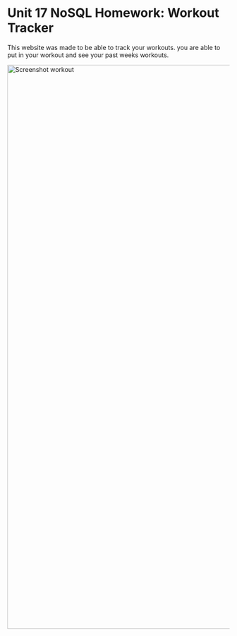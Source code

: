 # Unit 17 NoSQL Homework: Workout Tracker

This website was made to be able to track your workouts. you are able to put in your workout and see your past weeks workouts.


<img width="1280" alt="Screenshot workout" src="https://user-images.githubusercontent.com/70412016/105614270-9bbfbd80-5d85-11eb-8dd1-d1931cac9939.png">
